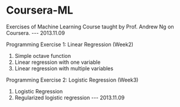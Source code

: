 Coursera-ML
===========

Exercises of Machine Learning Course taught by Prof. Andrew Ng on Coursera.   --- 2013.11.09

Programming Exercise 1: Linear Regression (Week2)
 1. Simple octave function
 2. Linear regression with one variable
 3. Linear regression with multiple variables

Programming Exercise 2: Logistic Regression (Week3)
 1. Logistic Regression
 2. Regularized logistic regression                                           --- 2013.11.09
